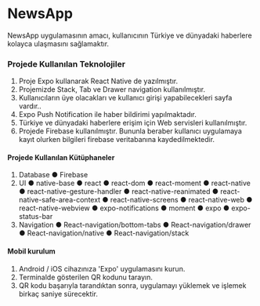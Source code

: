 # NewsApp
 
NewsApp uygulamasının amacı, kullanıcının Türkiye ve dünyadaki haberlere kolayca ulaşmasını sağlamaktır. 

### Projede Kullanılan Teknolojiler
1. Proje Expo kullanarak React Native de yazılmıştır.
2. Projemizde Stack, Tab ve Drawer navigation kullanılmıştır. 
3. Kullanıcıların üye olacakları ve kullanıcı girişi yapabilecekleri sayfa vardır..
4. Expo Push Notification ile haber bildirimi yapılmaktadır.
5. Türkiye ve dünyadaki haberlere erişim için Web servisleri kullanılmıştır.
6. Projede Firebase kullanılmıştır. Bununla beraber kullanıcı uygulamaya kayıt olurken bilgileri firebase veritabanına kaydedilmektedir.


####  Projede Kullanılan Kütüphaneler
1. Database
    ● Firebase
2. UI
    ● native-base
    ● react
    ● react-dom
    ● react-moment
    ● react-native 
    ● react-native-gesture-handler
    ● react-native-reanimated
    ● react-native-safe-area-context
    ● react-native-screens
    ● react-native-web
    ● react-native-webview
    ● expo-notifications
    ● moment
    ● expo
    ● expo-status-bar    
3. Navigation
    ● React-navigation/bottom-tabs
    ● React-navigation/drawer
    ● React-navigation/native
    ● React-navigation/stack
     
####  Mobil kurulum
1. Android / iOS cihazınıza 'Expo' uygulamasını kurun. 
2. Terminalde gösterilen QR kodunu tarayın.
3. QR kodu başarıyla tarandıktan sonra, uygulamayı yüklemek ve işlemek birkaç saniye sürecektir.